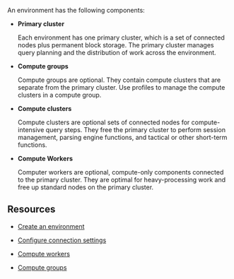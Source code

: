 
An environment has the following components:

-   **Primary cluster**

    Each environment has one primary cluster, which is a set of connected nodes plus permanent block storage. The primary cluster manages query planning and the distribution of work across the environment.

-   **Compute groups**

    Compute groups are optional. They contain compute clusters that are separate from the primary cluster. Use profiles to manage the compute clusters in a compute group.

-   **Compute clusters**

    Compute clusters are optional sets of connected nodes for compute-intensive query steps. They free the primary cluster to perform session management, parsing engine functions, and tactical or other short-term functions.

-   **Compute Workers**

    Computer workers are optional, compute-only components connected to the primary cluster. They are optimal for heavy-processing work and free up standard nodes on the primary cluster.


## Resources


-   [Create an environment](qiv1640281527006.md)

-   [Configure connection settings](laq1640280582810.md)

-   [Compute workers](lyi1662583368110.md)

-   [Compute groups](mqu1640280532737.md)


